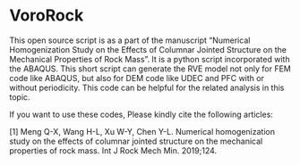 # VoroRock
This open source script is as a part of the manuscript “Numerical Homogenization Study on the Effects of Columnar Jointed Structure on the Mechanical Properties of Rock Mass”. It is a python script incorporated with the ABAQUS. This short script can generate the RVE model not only for FEM code like ABAQUS, but also for DEM code like UDEC and PFC with or without periodicity. This code can be helpful for the related analysis in this topic. 

If you want to use these codes, Please kindly cite the following articles:

[1] Meng Q-X, Wang H-L, Xu W-Y, Chen Y-L. Numerical homogenization study on the effects of columnar jointed structure on the mechanical properties of rock mass. Int J Rock Mech Min. 2019;124.
